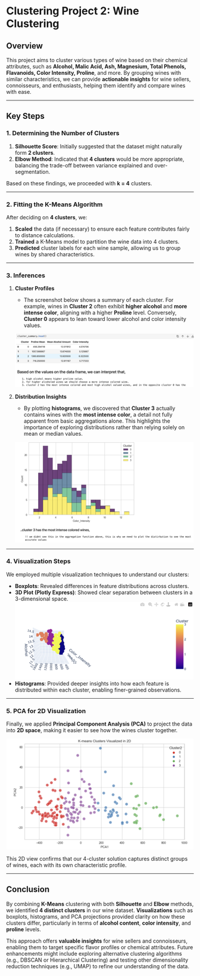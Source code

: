# Clustering Project 2: Wine Clustering

## Overview
This project aims to cluster various types of wine based on their chemical attributes, such as **Alcohol, Malic Acid, Ash, Magnesium, Total Phenols, Flavanoids, Color Intensity, Proline**, and more. By grouping wines with similar characteristics, we can provide **actionable insights** for wine sellers, connoisseurs, and enthusiasts, helping them identify and compare wines with ease.

---

## Key Steps

### 1. Determining the Number of Clusters
1. **Silhouette Score**: Initially suggested that the dataset might naturally form **2 clusters**.  
2. **Elbow Method**: Indicated that **4 clusters** would be more appropriate, balancing the trade-off between variance explained and over-segmentation.  

Based on these findings, we proceeded with **k = 4** clusters.

---

### 2. Fitting the K-Means Algorithm
After deciding on **4 clusters**, we:
1. **Scaled** the data (if necessary) to ensure each feature contributes fairly to distance calculations.  
2. **Trained** a K-Means model to partition the wine data into 4 clusters.  
3. **Predicted** cluster labels for each wine sample, allowing us to group wines by shared characteristics.

---

### 3. Inferences

1. **Cluster Profiles**  
   - The screenshot below shows a summary of each cluster. For example, wines in **Cluster 2** often exhibit **higher alcohol** and **more intense color**, aligning with a higher **Proline** level. Conversely, **Cluster 0** appears to lean toward lower alcohol and color intensity values.  

   ![Cluster Summary](screenshots/cluster_summary.png)

2. **Distribution Insights**  
   - By plotting **histograms**, we discovered that **Cluster 3** actually contains wines with the **most intense color**, a detail not fully apparent from basic aggregations alone. This highlights the importance of exploring distributions rather than relying solely on mean or median values.

   ![Distribution Insights](screenshots/cluster_summary2.png)

---

### 4. Visualization Steps
We employed multiple visualization techniques to understand our clusters:

- **Boxplots**: Revealed differences in feature distributions across clusters.  
- **3D Plot (Plotly Express)**: Showed clear separation between clusters in a 3-dimensional space.  
  ![3D Plot](screenshots/3D_plot.png)  
- **Histograms**: Provided deeper insights into how each feature is distributed within each cluster, enabling finer-grained observations.

---

### 5. PCA for 2D Visualization
Finally, we applied **Principal Component Analysis (PCA)** to project the data into **2D space**, making it easier to see how the wines cluster together.

![2D PCA Plot](screenshots/2D_plot.png)

This 2D view confirms that our 4-cluster solution captures distinct groups of wines, each with its own characteristic profile.

---

## Conclusion
By combining **K-Means** clustering with both **Silhouette** and **Elbow** methods, we identified **4 distinct clusters** in our wine dataset. **Visualizations** such as boxplots, histograms, and PCA projections provided clarity on how these clusters differ, particularly in terms of **alcohol content**, **color intensity**, and **proline** levels.  

This approach offers **valuable insights** for wine sellers and connoisseurs, enabling them to target specific flavor profiles or chemical attributes. Future enhancements might include exploring alternative clustering algorithms (e.g., DBSCAN or Hierarchical Clustering) and testing other dimensionality reduction techniques (e.g., UMAP) to refine our understanding of the data.
